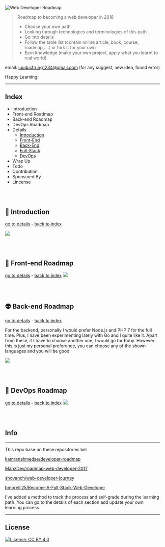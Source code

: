 ![Web Developer Roadmap](https://i.imgur.com/oxsayps.png)

> Roadmap to becoming a web developer in 2018
>- Choose your own path
>- Looking through technologies and terminologies of this path
>- Go into details
>- Follow the table list (contain online article, book, course, roadmap,....) or fork it for your own
>- Earn knowledge (make your own project, apply what you learnt to real world)


email: luuductrung1234@gmail.com (for any suggest, new idea, found error)

Happy Learning!



---
## Index
* Introduction
* Front-end Roadmap
* Back-end Roadmap
* DevOps Roadmap
* Details
    * [Introduction](https://github.com/luuductrung1234/dev-roadmap/blob/master/web-development-roadmap/introduction-details.md)
    * [Front-End](https://github.com/luuductrung1234/dev-roadmap/blob/master/web-development-roadmap/front-end-details.md)
    * [Back-End](https://github.com/luuductrung1234/dev-roadmap/blob/master/web-development-roadmap/back-end-details.md)
    * [Full-Stack](https://github.com/luuductrung1234/dev-roadmap/blob/master/web-development-roadmap/full-stack.md)
    * [DevOps](https://github.com/luuductrung1234/dev-roadmap/blob/master/web-development-roadmap/devops-details.md)
* Wrap Up
* Todo
* Contribution
* Sponsored By
* Lincense


<br>
<br>

## 🚀 Introduction
[go to details](https://github.com/luuductrung1234/dev-roadmap/blob/master/web-development-roadmap/introduction-details.md) - [back to index](#index)

![](https://i.imgur.com/OZUOUtI.png)

<br>
<br>

## 🎨 Front-end Roadmap
[go to details](https://github.com/luuductrung1234/dev-roadmap/blob/master/web-development-roadmap/front-end-details.md) - [back to index](#index)
![](https://i.imgur.com/WrfLESm.png)

<br>
<br>

## 👽 Back-end Roadmap
[go to details](https://github.com/luuductrung1234/dev-roadmap/blob/master/web-development-roadmap/back-end-details.md) - [back to index](#index)

For the backend, personally I would prefer Node.js and PHP 7 for the full time. Plus, I have been experimenting lately with Go and I quite like it. Apart from these, if I have to choose another one, I would go for Ruby. However this is just my personal preference, you can choose any of the shown languages and you will be good.

![](https://i.imgur.com/Ihg4YAb.png)


<br>
<br>

## 👷 DevOps Roadmap
[go to details](https://github.com/luuductrung1234/dev-roadmap/blob/master/web-development-roadmap/devops-details.md) - [back to index](#index)
![](https://i.imgur.com/pyg9mH1.png)

<br>
<br>



## Info
***

This repo base on these repositories bel

[kamranahmedse/developer-roadmap](https://github.com/kamranahmedse/developer-roadmap)

[ManzDev/roadmap-web-developer-2017](https://github.com/ManzDev/roadmap-web-developer-2017)

[shovanch/web-developer-journey](https://github.com/shovanch/web-developer-journey/blob/master/README.md)

[bmorelli25/Become-A-Full-Stack-Web-Developer](https://github.com/bmorelli25/Become-A-Full-Stack-Web-Developer)

I've added a method to track the process and self-grade during the learning path. You can go to the details of each section add update your own learning process

***

## License

[![License: CC BY 4.0](https://img.shields.io/badge/License-CC%20BY%204.0-lightgrey.svg)](https://creativecommons.org/licenses/by/4.0/)
